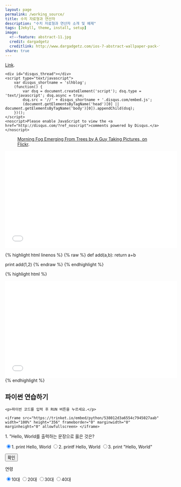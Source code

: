 ```yaml
---
layout: page
permalink: /working_source/
title: 수치 자료형과 연산자
description: "수치 자료형과 연산자 소개 및 예제"
tags: [Jekyll, theme, install, setup]
image:
  <!--feature: abstract-11.jpg
  credit: dargadgetz
  creditlink: http://www.dargadgetz.com/ios-7-abstract-wallpaper-pack-for-iphone-5-and-ipod-touch-retina/-->
share: true
---
```


<!-- 댓글 기능 -->
<html>
<body>
<a href="http://foo.com/bar.html#disqus_thread">Link</a>.

    <div id="disqus_thread"></div>
    <script type="text/javascript">
        var disqus_shortname = 'slhblog';
        (function() {
            var dsq = document.createElement('script'); dsq.type = 'text/javascript'; dsq.async = true;
            dsq.src = '//' + disqus_shortname + '.disqus.com/embed.js';
            (document.getElementsByTagName('head')[0] || document.getElementsByTagName('body')[0]).appendChild(dsq);
        })();
    </script>
    <noscript>Please enable JavaScript to view the <a href="http://disqus.com/?ref_noscript">comments powered by Disqus.</a></noscript>

</body>
</html>

<!-- 이미지 기능 -->
<figure>
	<a href="http://farm9.staticflickr.com/8426/7758832526_cc8f681e48_b.jpg"><img src="http://farm9.staticflickr.com/8426/7758832526_cc8f681e48_c.jpg" alt=""></a>
	<figcaption><a href="http://www.flickr.com/photos/80901381@N04/7758832526/" title="Morning Fog Emerging From Trees by A Guy Taking Pictures, on Flickr">Morning Fog Emerging From Trees by A Guy Taking Pictures, on Flickr</a>.</figcaption>
</figure>

<!-- 동영상 기능 -->
<iframe width="560" height="315" src="//www.youtube.com/embed/SU3kYxJmWuQ" frameborder="0"> </iframe>

<!-- 코드입력부 기능 -->
{% highlight html linenos %}
{% raw %}
def add(a,b):
  return a+b
  
print add(1,2)
{% endraw %}
{% endhighlight %}


<!-- 코드 출력부 기능 -->
{% highlight html %}
<iframe width="560" height="315" src="//www.youtube.com/embed/SU3kYxJmWuQ" frameborder="0"> </iframe>
{% endhighlight %}

<!-- 파이썬 코드 실행기  -->
<html>
<body>
    <h2>파이썬 연습하기</h2>

    <p>파이썬 코드를 입력 후 RUN 버튼을 누르세요.</p>

    <iframe src="https://trinket.io/embed/python/538012d3a6554c7945027aab" width="100%" height="356" frameborder="0" marginwidth="0" marginheight="0" allowfullscreen> </iframe>
</body>
</html>


<html>

<!-- 문제풀이 -->
<div class="page">
<div class="body">
<div class="main">

<SCRIPT> 
function func(){
 //checkbox_num=관심분야 체크박스 개수
 //sex=성별정보, age=나이정보, job=직업정보, info=관심분야 정보, user_info=나이, 성별, 직업, 관심분야 통합 정도
 
 var chk=document.fm.chk;
 
 for(i=0;i<chk.length;i++){
  if(chk[i].checked==true){
   if (i == 2 ) {
    //창 뜨게 하는거
    alert('\n\n정답입니다.'+ "\n"); }
   else {
    alert('\n\n틀렸습니다. 정답은 3번, print "Hello, World"'+ "\n"); }
   break;
  }
 }
}
</script>

<form name="fm" method="get">

 <p> 1. "Hello, World를 출력하는 문장으로 옳은 것은? </p>
 
 <input type="radio" name="chk" value=1 checked="true">1. print Hello, World
 <input type="radio" name="chk" value=2>2. printf Hello, World
 <input type="radio" name="chk" value=3>3. print "Hello, World"
 <p></p>
 
  <p><form name="input" method="post" action="">
  <input type="button" value="확인" onClick="func()"></form></p>
 
 <p>연령</p>
 <input type="radio" name="chk_age" value="십대"checked="true">10대
 <input type="radio" name="chk_age" value="이십대">20대
 <input type="radio" name="chk_age" value="삼십대">30대
 <input type="radio" name="chk_age" value="사십대">40대
 <p></p>
 
 
</div>
</div>
</div>

</html>


<!-- 사지선다형 문제 끝 -->

